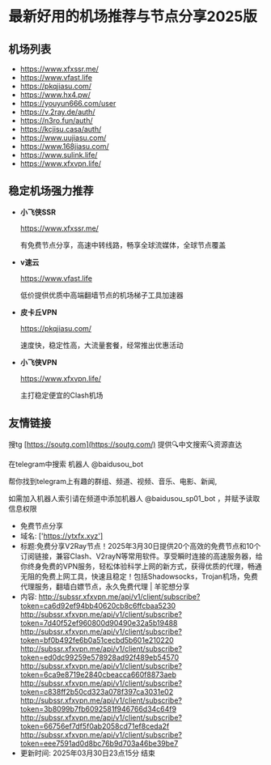 # 最新好用的机场推荐与节点分享2025版

## 机场列表
* https://www.xfxssr.me/
* https://www.vfast.life
* https://pkqjiasu.com/
* https://www.hx4.pw/ 
* https://youyun666.com/user
* https://v.2ray.de/auth/
* https://n3ro.fun/auth/
* https://kcjisu.casa/auth/
* https://www.uujiasu.com/
* https://www.168jiasu.com/
* https://www.sulink.life/
* https://www.xfxvpn.life/

## 稳定机场强力推荐

+ **小飞侠SSR**
  
   https://www.xfxssr.me/
   
   有免费节点分享，高速中转线路，畅享全球流媒体，全球节点覆盖
   
+ **v速云**
  
   https://www.vfast.life
   
   低价提供优质中高端翻墙节点的机场梯子工具加速器
   
+ **皮卡丘VPN**
  
   https://pkqjiasu.com/
   
   速度快，稳定性高，大流量套餐，经常推出优惠活动
   
+ **小飞侠VPN**
  
   https://www.xfxvpn.life/
   
   主打稳定便宜的Clash机场

## 友情链接

搜tg [https://soutg.com](https://soutg.com/) 提供🔍中文搜索🔍资源直达

在telegram中搜索 机器人 @baidusou_bot

帮你找到telegram上有趣的群组、频道、视频、音乐、电影、新闻,

如需加入机器人索引请在频道中添加机器人 @baidusou_sp01_bot ，并赋予读取信息权限

- 免费节点分享 
- 域名: ['https://ytxfx.xyz'] 
- 标题:免费分享V2Ray节点！2025年3月30日提供20个高效的免费节点和10个订阅链接，兼容Clash、V2rayN等常用软件。享受瞬时连接的高速服务器，给你终身免费的VPN服务，轻松体验科学上网的新方式，获得优质的代理，畅通无阻的免费上网工具，快速且稳定！包括Shadowsocks，Trojan机场，免费代理服务，翻墙白嫖节点，永久免费代理  |  羊驼想分享 
- 内容: 
http://subssr.xfxvpn.me/api/v1/client/subscribe?token=ca6d92ef94bb40620cb8c6ffcbaa5230
http://subssr.xfxvpn.me/api/v1/client/subscribe?token=7d40f52ef960800d90490e32a5b19488
http://subssr.xfxvpn.me/api/v1/client/subscribe?token=bf0b492fe6b0a51cecbd5b601e210220
http://subssr.xfxvpn.me/api/v1/client/subscribe?token=ed0dc99259e578928ad92f489eb54570
http://subssr.xfxvpn.me/api/v1/client/subscribe?token=6ca9e8719e2840cbeacca660f8873aeb
http://subssr.xfxvpn.me/api/v1/client/subscribe?token=c838ff2b50cd323a078f397ca3031e02
http://subssr.xfxvpn.me/api/v1/client/subscribe?token=3b8099b7fb6092581f946766d34c64f9
http://subssr.xfxvpn.me/api/v1/client/subscribe?token=66756ef7df5f0ab2058cd71ef8ceda2f
http://subssr.xfxvpn.me/api/v1/client/subscribe?token=eee7591ad0d8bc76b9d703a46be39be7 
- 更新时间: 2025年03月30日23点15分 
结束
